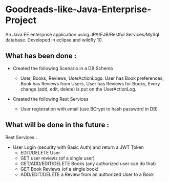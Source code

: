 # Goodreads-like-Java-Enterprise-Project
An Java EE enterprise application using JPA/EJB/Restful Services/MySql database. Developed in eclipse and wildfly 10.

## What has been done : 
- Created the following Scenario in a DB Schema
	- User, Books, Reviews, UserActionLogs. User has Book preferences, Book has Reviews from Users, User has Reviews for Books, Every change (add, edit, delete) is put on the UserActionLog.

- Created the following Rest Services
	- User registration with email (use BCrypt to hash password in DB)

## What will be done in the future : 
  Rest Services :
  - User Login (security with Basic Auth) and return a JWT Token
	- EDIT/DELETE User
	- GET user reviews (of a single user)
	- GET/ADD/EDIT/DELETE Books (any authorized user can do that)
	- GET Book Reviews (of a single book)
	- ADD/EDIT/DELETE a Review from an authorized User to a Book
